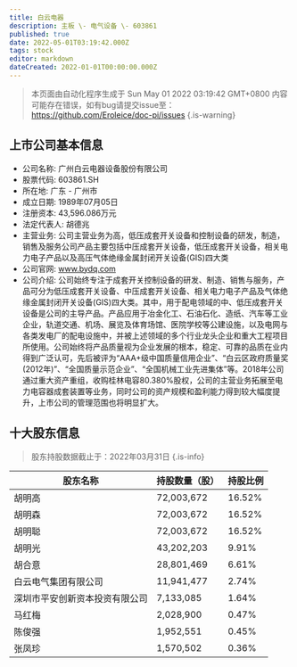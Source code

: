```yaml
---
title: 白云电器
description: 主板 \- 电气设备 \- 603861
published: true
date: 2022-05-01T03:19:42.000Z
tags: stock
editor: markdown
dateCreated: 2022-01-01T00:00:00.000Z
---
```


> 本页面由自动化程序生成于 Sun May 01 2022 03:19:42 GMT+0800
> 内容可能存在错误，如有bug请提交issue至：https://github.com/Eroleice/doc-pi/issues
{.is-warning}

## 上市公司基本信息
- 公司名称: 广州白云电器设备股份有限公司
- 股票代码: 603861.SH
- 所在地: 广东 - 广州市
- 成立日期: 1989年07月05日
- 注册资本: 43,596.086万元
- 法定代表人: 胡德兆
- 主营业务: 公司主营业务为高，低压成套开关设备和控制设备的研发，制造，销售及服务公司产品主要包括中压成套开关设备，低压成套开关设备，相关电力电子产品以及高压气体绝缘金属封闭开关设备(GIS)四大类
- 公司官网: www.bydq.com
- 公司介绍: 公司始终专注于成套开关控制设备的研发、制造、销售与服务，产品可分为低压成套开关设备、中压成套开关设备、相关电力电子产品及气体绝缘金属封闭开关设备(GIS)四大类。其中，用于配电领域的中、低压成套开关设备是公司的主导产品。产品应用于冶金化工、石油石化、造纸、汽车等工业企业，轨道交通、机场、展览及体育场馆、医院学校等公建设施，以及电网与各类发电厂的配电设施中，并被上述领域的多个行业龙头企业和重大工程项目所使用。公司始终将产品质量视为企业发展的根本，稳定、可靠的品质在业内得到广泛认可，先后被评为“AAA+级中国质量信用企业”、“白云区政府质量奖(2012年)”、“全国质量示范企业”、“全国机械工业先进集体”等。2018年公司通过重大资产重组，收购桂林电容80.380%股权，公司的主营业务拓展至电力电容器成套装置等业务，同时公司的资产规模和盈利能力得到较大幅度提升，上市公司的管理范围也将明显扩大。


## 十大股东信息
> 股东持股数据截止于：2022年03月31日
{.is-info}

| 股东名称 | 持股数量（股） | 持股比例 |
| --- | --- | --- |
| 胡明高 | 72,003,672 | 16.52% |
| 胡明森 | 72,003,672 | 16.52% |
| 胡明聪 | 72,003,672 | 16.52% |
| 胡明光 | 43,202,203 | 9.91% |
| 胡合意 | 28,801,469 | 6.61% |
| 白云电气集团有限公司 | 11,941,477 | 2.74% |
| 深圳市平安创新资本投资有限公司 | 7,133,085 | 1.64% |
| 马红梅 | 2,028,900 | 0.47% |
| 陈俊强 | 1,952,551 | 0.45% |
| 张凤珍 | 1,570,502 | 0.36% |




